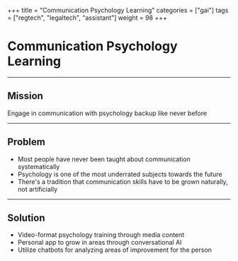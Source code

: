 +++
title = "Communication Psychology Learning"
categories = ["gai"]
tags = ["regtech", "legaltech", "assistant"]
weight = 98
+++

# Communication Psychology Learning

---

## Mission

Engage in communication with psychology backup like never before

---

## Problem

- Most people have never been taught about communication systematically
- Psychology is one of the most underrated subjects towards the future
- There's a tradition that communication skills have to be grown naturally, not artificially

---

## Solution

- Video-format psychology training through media content
- Personal app to grow in areas through conversational AI
- Utilize chatbots for analyzing areas of improvement for the person
